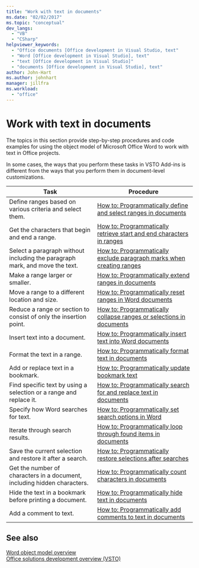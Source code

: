 ```yaml
---
title: "Work with text in documents"
ms.date: "02/02/2017"
ms.topic: "conceptual"
dev_langs: 
  - "VB"
  - "CSharp"
helpviewer_keywords: 
  - "Office documents [Office development in Visual Studio, text"
  - "Word [Office development in Visual Studio], text"
  - "text [Office development in Visual Studio]"
  - "documents [Office development in Visual Studio], text"
author: John-Hart
ms.author: johnhart
manager: jillfra
ms.workload: 
  - "office"
---
```

# Work with text in documents
  The topics in this section provide step-by-step procedures and code examples for using the object model of Microsoft Office Word to work with text in Office projects.  
  
 In some cases, the ways that you perform these tasks in VSTO Add-ins is different from the ways that you perform them in document-level customizations.  
  
|Task|Procedure|  
|----------|---------------|  
|Define ranges based on various criteria and select them.|[How to: Programmatically define and select ranges in documents](../vsto/how-to-programmatically-define-and-select-ranges-in-documents.md)|  
|Get the characters that begin and end a range.|[How to: Programmatically retrieve start and end characters in ranges](../vsto/how-to-programmatically-retrieve-start-and-end-characters-in-ranges.md)|  
|Select a paragraph without including the paragraph mark, and move the text.|[How to: Programmatically exclude paragraph marks when creating ranges](../vsto/how-to-programmatically-exclude-paragraph-marks-when-creating-ranges.md)|  
|Make a range larger or smaller.|[How to: Programmatically extend ranges in documents](../vsto/how-to-programmatically-extend-ranges-in-documents.md)|  
|Move a range to a different location and size.|[How to: Programmatically reset ranges in Word documents](../vsto/how-to-programmatically-reset-ranges-in-word-documents.md)|  
|Reduce a range or section to consist of only the insertion point.|[How to: Programmatically collapse ranges or selections in documents](../vsto/how-to-programmatically-collapse-ranges-or-selections-in-documents.md)|  
|Insert text into a document.|[How to: Programmatically insert text into Word documents](../vsto/how-to-programmatically-insert-text-into-word-documents.md)|  
|Format the text in a range.|[How to: Programmatically format text in documents](../vsto/how-to-programmatically-format-text-in-documents.md)|  
|Add or replace text in a bookmark.|[How to: Programmatically update bookmark text](../vsto/how-to-programmatically-update-bookmark-text.md)|  
|Find specific text by using a selection or a range and replace it.|[How to: Programmatically search for and replace text in documents](../vsto/how-to-programmatically-search-for-and-replace-text-in-documents.md)|  
|Specify how Word searches for text.|[How to: Programmatically set search options in Word](../vsto/how-to-programmatically-set-search-options-in-word.md)|  
|Iterate through search results.|[How to: Programmatically loop through found items in documents](../vsto/how-to-programmatically-loop-through-found-items-in-documents.md)|  
|Save the current selection and restore it after a search.|[How to: Programmatically restore selections after searches](../vsto/how-to-programmatically-restore-selections-after-searches.md)|  
|Get the number of characters in a document, including hidden characters.|[How to: Programmatically count characters in documents](../vsto/how-to-programmatically-count-characters-in-documents.md)|  
|Hide the text in a bookmark before printing a document.|[How to: Programmatically hide text in documents](../vsto/how-to-programmatically-hide-text-in-documents.md)|  
|Add a comment to text.|[How to: Programmatically add comments to text in documents](../vsto/how-to-programmatically-add-comments-to-text-in-documents.md)|  
  
## See also  
 [Word object model overview](../vsto/word-object-model-overview.md)   
 [Office solutions development overview &#40;VSTO&#41;](../vsto/office-solutions-development-overview-vsto.md)  
